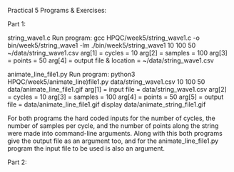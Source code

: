 Practical 5 Programs & Exercises:

Part 1:

string_wave1.c
Run program: 
gcc HPQC/week5/string_wave1.c -o bin/week5/string_wave1 -lm
./bin/week5/string_wave1 10 100 50 ~/data/string_wave1.csv
arg[1] = cycles = 10
arg[2] = samples = 100
arg[3] = points = 50
arg[4] = output file & location = ~/data/string_wave1.csv

animate_line_file1.py
Run program:
python3 HPQC/week5/animate_line)file1.py data/string_wave1.csv  10 100 50 data/animate_line_file1.gif
arg[1] = input file = data/string_wave1.csv
arg[2] = cycles = 10
arg[3] = samples = 100
arg[4] = points = 50
arg[5] = output file = data/animate_line_file1.gif
display data/animate_string_file1.gif

For both programs the hard coded inputs for the number of cycles, the number of samples per cycle,
and the number of points along the string were made into command-line arguments. 
Along with this both programs give the output file as an argument too,
and for the animate_line_file1.py program the input file to be used is also an argument.

Part 2:

